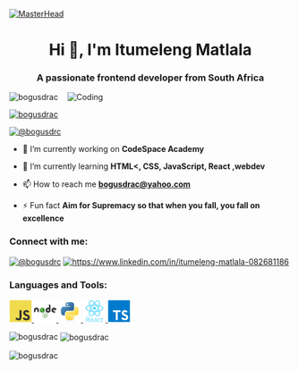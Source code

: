 [![MasterHead](https://1.bpblogspot.com/-7A4WynLsMw/XbBpCXG8fHI/AAAAAAAAMt4/uOa1bpLsKYgrwGbllhSu2SDj_Mig8SXJQCLcBGAsYHQ/s1600/2000_600px.gif)](https://rishavchanda.io)
<h1 align="center">Hi 👋, I'm Itumeleng Matlala</h1>
<h3 align="center">A passionate frontend developer from South Africa</h3>
<img align="right" alt="Coding" width="400" src="https://cdn.dribble.com/users/1162077/screenshots/3848914/programmer.gif">

<p align="left"> <img src="https://komarev.com/ghpvc/?username=bogusdrac&label=Profile%20views&color=0e75b6&style=flat" alt="bogusdrac" /> </p>

<p align="left"> <a href="https://github.com/ryo-ma/github-profile-trophy"><img src="https://github-profile-trophy.vercel.app/?username=bogusdrac" alt="bogusdrac" /></a> </p>

<p align="left"> <a href="https://twitter.com/@bogusdrc" target="blank"><img src="https://img.shields.io/twitter/follow/@bogusdrc?logo=twitter&style=for-the-badge" alt="@bogusdrc" /></a> </p>

- 🔭 I’m currently working on **CodeSpace Academy**

- 🌱 I’m currently learning **HTML<, CSS, JavaScript, React ,webdev**

- 📫 How to reach me **bogusdrac@yahoo.com**

- ⚡ Fun fact **Aim for Supremacy so that when you fall, you fall on excellence**

<h3 align="left">Connect with me:</h3>
<p align="left">
<a href="https://twitter.com/@bogusdrc" target="blank"><img align="center" src="https://raw.githubusercontent.com/rahuldkjain/github-profile-readme-generator/master/src/images/icons/Social/twitter.svg" alt="@bogusdrc" height="30" width="40" /></a>
<a href="https://linkedin.com/in/https://www.linkedin.com/in/itumeleng-matlala-082681186" target="blank"><img align="center" src="https://raw.githubusercontent.com/rahuldkjain/github-profile-readme-generator/master/src/images/icons/Social/linked-in-alt.svg" alt="https://www.linkedin.com/in/itumeleng-matlala-082681186" height="30" width="40" /></a>
</p>

<h3 align="left">Languages and Tools:</h3>
<p align="left"> <a href="https://developer.mozilla.org/en-US/docs/Web/JavaScript" target="_blank" rel="noreferrer"> <img src="https://raw.githubusercontent.com/devicons/devicon/master/icons/javascript/javascript-original.svg" alt="javascript" width="40" height="40"/> </a> <a href="https://nodejs.org" target="_blank" rel="noreferrer"> <img src="https://raw.githubusercontent.com/devicons/devicon/master/icons/nodejs/nodejs-original-wordmark.svg" alt="nodejs" width="40" height="40"/> </a> <a href="https://www.python.org" target="_blank" rel="noreferrer"> <img src="https://raw.githubusercontent.com/devicons/devicon/master/icons/python/python-original.svg" alt="python" width="40" height="40"/> </a> <a href="https://reactjs.org/" target="_blank" rel="noreferrer"> <img src="https://raw.githubusercontent.com/devicons/devicon/master/icons/react/react-original-wordmark.svg" alt="react" width="40" height="40"/> </a> <a href="https://www.typescriptlang.org/" target="_blank" rel="noreferrer"> <img src="https://raw.githubusercontent.com/devicons/devicon/master/icons/typescript/typescript-original.svg" alt="typescript" width="40" height="40"/> </a> </p>

<p><img align="left" src="https://github-readme-stats.vercel.app/api/top-langs?username=bogusdrac&show_icons=true&locale=en&layout=compact" alt="bogusdrac" /></p>

<p>&nbsp;<img align="center" src="https://github-readme-stats.vercel.app/api?username=bogusdrac&show_icons=true&locale=en" alt="bogusdrac" /></p>

<p><img align="center" src="https://github-readme-streak-stats.herokuapp.com/?user=bogusdrac&" alt="bogusdrac" /></p>

